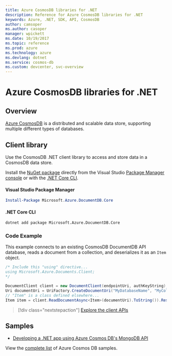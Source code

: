 ```yaml
---
title: Azure CosmosDB libraries for .NET
description: Reference for Azure CosmosDB libraries for .NET
keywords: Azure, .NET, SDK, API, CosmosDB
author: camsoper
ms.author: casoper
manager: wpickett
ms.date: 10/19/2017
ms.topic: reference
ms.prod: azure
ms.technology: azure
ms.devlang: dotnet
ms.service: cosmos-db
ms.custom: devcenter, svc-overview
---
```


# Azure CosmosDB libraries for .NET

## Overview

[Azure CosmosDB](https://docs.microsoft.com/azure/cosmos-db/introduction) is a distributed and scalable data store, supporting multiple different types of databases.

## Client library

Use the CosmosDB .NET client library to access and store data in a CosmosDB data store.

Install the [NuGet package](https://www.nuget.org/packages/Microsoft.Azure.DocumentDB.Core) directly from the Visual Studio [Package Manager console][PackageManager] or with the [.NET Core CLI][DotNetCLI].

#### Visual Studio Package Manager

```powershell
Install-Package Microsoft.Azure.DocumentDB.Core
```

#### .NET Core CLI

```bash
dotnet add package Microsoft.Azure.DocumentDB.Core
```

### Code Example

This example connects to an existing CosmosDB DocumentDB API database, reads a document from a collection, and deserializes it as an `Item` object.

```csharp
/* Include this "using" directive...
using Microsoft.Azure.Documents.Client;
*/

DocumentClient client = new DocumentClient(endpointUri, authKeyString);
Uri documentUri = UriFactory.CreateDocumentUri("MyDatabaseName", "MyCollectionName", "DocumentId");
// "Item" is a class defined elsewhere...
Item item = client.ReadDocumentAsync<Item>(documentUri).ToString()).Result;
```

> [!div class="nextstepaction"]
> [Explore the client APIs](/dotnet/api/overview/azure/cosmosdb/client)

## Samples

* [Developing a .NET app using Azure Cosmos DB's MongoDB API](https://azure.microsoft.com/en-us/resources/samples/azure-cosmos-db-mongodb-dotnet-getting-started/)

View the [complete list](https://azure.microsoft.com/en-us/resources/samples/?platform=dotnet&term=cosmosdb) of Azure Cosmos DB samples.

[PackageManager]: https://docs.microsoft.com/nuget/tools/package-manager-console
[DotNetCLI]: https://docs.microsoft.com/dotnet/core/tools/dotnet-add-package
